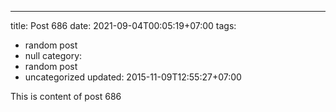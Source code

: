 ---
title: Post 686
date: 2021-09-04T00:05:19+07:00
tags:
  - random post
  - null
category:
  - random post
  - uncategorized
updated: 2015-11-09T12:55:27+07:00

This is content of post 686